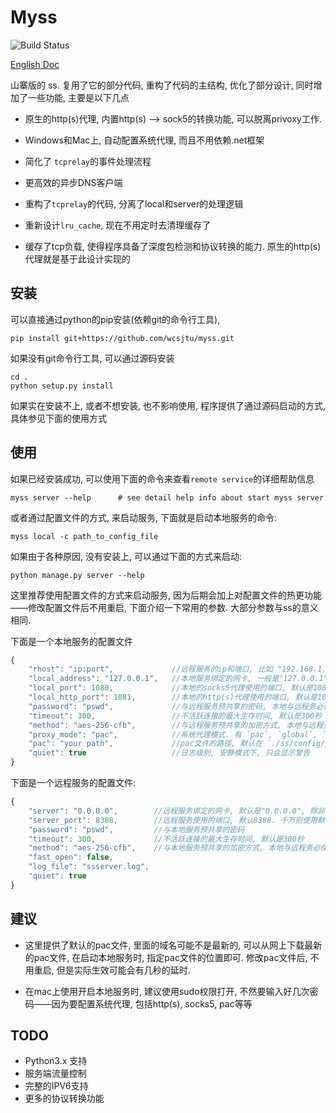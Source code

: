 # Myss
![Build Status](https://travis-ci.org/wcsjtu/myss.svg?branch=master)

[English Doc](https://github.com/wcsjtu/myss/blob/master/README.md)

山寨版的 ss. 复用了它的部分代码, 重构了代码的主结构, 优化了部分设计, 同时增加了一些功能, 主要是以下几点

- 原生的http(s)代理, 内置http(s) --> sock5的转换功能, 可以脱离privoxy工作.

- Windows和Mac上, 自动配置系统代理, 而且不用依赖.net框架

- 简化了 `tcprelay`的事件处理流程

- 更高效的异步DNS客户端

- 重构了`tcprelay`的代码, 分离了local和server的处理逻辑

- 重新设计`lru_cache`, 现在不用定时去清理缓存了

- 缓存了tcp负载, 使得程序具备了深度包检测和协议转换的能力. 原生的http(s)代理就是基于此设计实现的

## 安装

可以直接通过python的pip安装(依赖git的命令行工具), 

```shell
pip install git+https://github.com/wcsjtu/myss.git
```

如果没有git命令行工具, 可以通过源码安装

```shell
cd .
python setup.py install
```

如果实在安装不上, 或者不想安装, 也不影响使用, 程序提供了通过源码启动的方式, 具体参见下面的使用方式

## 使用

如果已经安装成功, 可以使用下面的命令来查看`remote service`的详细帮助信息

```shell
myss server --help      # see detail help info about start myss server
```

或者通过配置文件的方式, 来启动服务, 下面就是启动本地服务的命令:

```shell
myss local -c path_to_config_file
```

如果由于各种原因, 没有安装上, 可以通过下面的方式来启动:

```shell
python manage.py server --help
```

这里推荐使用配置文件的方式来启动服务, 因为后期会加上对配置文件的热更功能——修改配置文件后不用重启, 下面介绍一下常用的参数. 大部分参数与ss的意义相同.

下面是一个本地服务的配置文件

```js
{
    "rhost": "ip:port",             //远程服务的ip和端口, 比如 "192.168.1.2:8838"
    "local_address": "127.0.0.1",   //本地服务绑定的网卡, 一般是"127.0.0.1".
    "local_port": 1080,             //本地的socks5代理使用的端口, 默认是1080.
    "local_http_port": 1081,        //本地的http(s)代理使用的端口, 默认是1081.
    "password": "pswd",             //与远程服务预共享的密码, 本地与远程务必保持一致
    "timeout": 300,                 //不活跃连接的最大生存时间, 默认是300秒
    "method": "aes-256-cfb",        //与远程服务预共享的加密方式, 本地与远程务必保持一致
    "proxy_mode": "pac",            //系统代理模式. 有 `pac`, `global`, `off` 三种
    "pac": "your path",             //pac文件的路径, 默认在 `./ss/config/pac`.
    "quiet": true                   //日志级别, 安静模式下, 只会显示警告
}
```

下面是一个远程服务的配置文件:

```js
{
    "server": "0.0.0.0",        //远程服务绑定的网卡, 默认是"0.0.0.0", 除非你明确这个参数的意义, 否则别改
    "server_port": 8388,        //远程服务使用的端口, 默认8388. 千万别使用默认端口, 不然容易被封IP
    "password": "pswd",         //与本地服务预共享的密码
    "timeout": 300,             //不活跃连接的最大生存时间, 默认是300秒
    "method": "aes-256-cfb",    //与本地服务预共享的加密方式, 本地与远程务必保持一致
    "fast_open": false,
    "log_file": "ssserver.log",
    "quiet": true
}
```

## 建议

- 这里提供了默认的pac文件, 里面的域名可能不是最新的, 可以从网上下载最新的pac文件, 在启动本地服务时, 指定pac文件的位置即可. 修改pac文件后, 不用重启, 但是实际生效可能会有几秒的延时.

- 在mac上使用开启本地服务时, 建议使用sudo权限打开, 不然要输入好几次密码——因为要配置系统代理, 包括http(s), socks5, pac等等

## TODO

- Python3.x 支持
- 服务端流量控制
- 完整的IPV6支持
- 更多的协议转换功能
